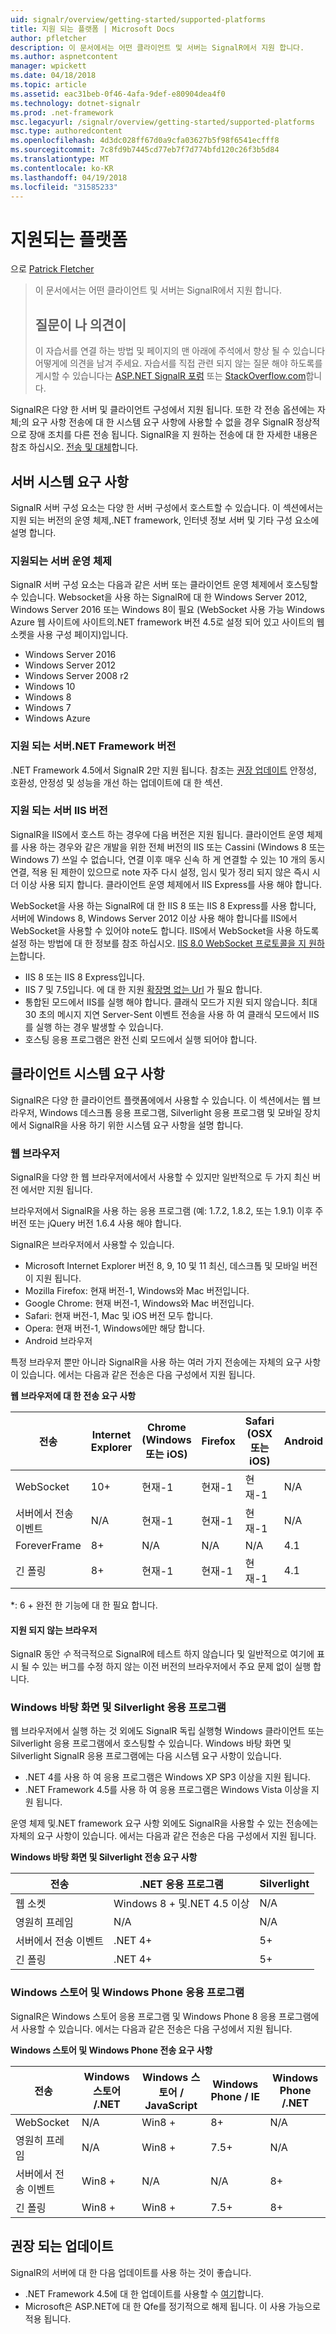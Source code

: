 ```yaml
---
uid: signalr/overview/getting-started/supported-platforms
title: 지원 되는 플랫폼 | Microsoft Docs
author: pfletcher
description: 이 문서에서는 어떤 클라이언트 및 서버는 SignalR에서 지원 합니다.
ms.author: aspnetcontent
manager: wpickett
ms.date: 04/18/2018
ms.topic: article
ms.assetid: eac31beb-0f46-4afa-9def-e80904dea4f0
ms.technology: dotnet-signalr
ms.prod: .net-framework
msc.legacyurl: /signalr/overview/getting-started/supported-platforms
msc.type: authoredcontent
ms.openlocfilehash: 4d3dc028ff67d0a9cfa03627b5f98f6541ecfff8
ms.sourcegitcommit: 7c8fd9b7445cd77eb7f7d774bfd120c26f3b5d84
ms.translationtype: MT
ms.contentlocale: ko-KR
ms.lasthandoff: 04/19/2018
ms.locfileid: "31585233"
---
```

<a name="supported-platforms"></a>지원되는 플랫폼
====================
으로 [Patrick Fletcher](https://github.com/pfletcher)

> 이 문서에서는 어떤 클라이언트 및 서버는 SignalR에서 지원 합니다. 
> 
> ## <a name="questions-and-comments"></a>질문이 나 의견이
> 
> 이 자습서를 연결 하는 방법 및 페이지의 맨 아래에 주석에서 향상 될 수 있습니다 어떻게에 의견을 남겨 주세요. 자습서를 직접 관련 되지 않는 질문 해야 하도록를 게시할 수 있습니다는 [ASP.NET SignalR 포럼](https://forums.asp.net/1254.aspx/1?ASP+NET+SignalR) 또는 [StackOverflow.com](http://stackoverflow.com/)합니다.


SignalR은 다양 한 서버 및 클라이언트 구성에서 지원 됩니다. 또한 각 전송 옵션에는 자체;의 요구 사항 전송에 대 한 시스템 요구 사항에 사용할 수 없을 경우 SignalR 정상적으로 장애 조치를 다른 전송 됩니다. SignalR을 지 원하는 전송에 대 한 자세한 내용은 참조 하십시오. [전송 및 대체](introduction-to-signalr.md#transports)합니다.

## <a name="server-system-requirements"></a>서버 시스템 요구 사항

SignalR 서버 구성 요소는 다양 한 서버 구성에서 호스트할 수 있습니다. 이 섹션에서는 지원 되는 버전의 운영 체제,.NET framework, 인터넷 정보 서버 및 기타 구성 요소에 설명 합니다.

### <a name="supported-server-operating-systems"></a>지원되는 서버 운영 체제

SignalR 서버 구성 요소는 다음과 같은 서버 또는 클라이언트 운영 체제에서 호스팅할 수 있습니다. Websocket을 사용 하는 SignalR에 대 한 Windows Server 2012, Windows Server 2016 또는 Windows 8이 필요 (WebSocket 사용 가능 Windows Azure 웹 사이트에 사이트의.NET framework 버전 4.5로 설정 되어 있고 사이트의 웹 소켓을 사용 구성 페이지)입니다.

- Windows Server 2016
- Windows Server 2012
- Windows Server 2008 r2
- Windows 10
- Windows 8
- Windows 7
- Windows Azure

### <a name="supported-server-net-framework-version"></a>지원 되는 서버.NET Framework 버전

.NET Framework 4.5에서 SignalR 2만 지원 됩니다. 참조는 [권장 업데이트](#updates) 안정성, 호환성, 안정성 및 성능을 개선 하는 업데이트에 대 한 섹션.

### <a name="supported-server-iis-versions"></a>지원 되는 서버 IIS 버전

SignalR을 IIS에서 호스트 하는 경우에 다음 버전은 지원 됩니다. 클라이언트 운영 체제를 사용 하는 경우와 같은 개발을 위한 전체 버전의 IIS 또는 Cassini (Windows 8 또는 Windows 7) 쓰일 수 없습니다, 연결 이후 매우 신속 하 게 연결할 수 있는 10 개의 동시 연결, 적용 된 제한이 있으므로 note 자주 다시 설정, 임시 및가 정리 되지 않은 즉시 시 더 이상 사용 되지 합니다. 클라이언트 운영 체제에서 IIS Express를 사용 해야 합니다.

WebSocket을 사용 하는 SignalR에 대 한 IIS 8 또는 IIS 8 Express를 사용 합니다, 서버에 Windows 8, Windows Server 2012 이상 사용 해야 합니다를 IIS에서 WebSocket을 사용할 수 있어야 note도 합니다. IIS에서 WebSocket을 사용 하도록 설정 하는 방법에 대 한 정보를 참조 하십시오. [IIS 8.0 WebSocket 프로토콜을 지 원하는](https://www.iis.net/learn/get-started/whats-new-in-iis-8/iis-80-websocket-protocol-support)합니다.

- IIS 8 또는 IIS 8 Express입니다.
- IIS 7 및 7.5입니다. 에 대 한 지원 [확장명 없는 Url](https://support.microsoft.com/kb/980368) 가 필요 합니다.
- 통합된 모드에서 IIS를 실행 해야 합니다. 클래식 모드가 지원 되지 않습니다. 최대 30 초의 메시지 지연 Server-Sent 이벤트 전송을 사용 하 여 클래식 모드에서 IIS를 실행 하는 경우 발생할 수 있습니다.
- 호스팅 응용 프로그램은 완전 신뢰 모드에서 실행 되어야 합니다.

## <a name="client-system-requirements"></a>클라이언트 시스템 요구 사항

SignalR은 다양 한 클라이언트 플랫폼에에서 사용할 수 있습니다. 이 섹션에서는 웹 브라우저, Windows 데스크톱 응용 프로그램, Silverlight 응용 프로그램 및 모바일 장치에서 SignalR을 사용 하기 위한 시스템 요구 사항을 설명 합니다.

### <a name="web-browsers"></a>웹 브라우저

SignalR을 다양 한 웹 브라우저에서에서 사용할 수 있지만 일반적으로 두 가지 최신 버전 에서만 지원 됩니다.

브라우저에서 SignalR을 사용 하는 응용 프로그램 (예: 1.7.2, 1.8.2, 또는 1.9.1) 이후 주 버전 또는 jQuery 버전 1.6.4 사용 해야 합니다.

SignalR은 브라우저에서 사용할 수 있습니다.

- Microsoft Internet Explorer 버전 8, 9, 10 및 11 최신, 데스크톱 및 모바일 버전이 지원 됩니다.
- Mozilla Firefox: 현재 버전-1, Windows와 Mac 버전입니다.
- Google Chrome: 현재 버전-1, Windows와 Mac 버전입니다.
- Safari: 현재 버전-1, Mac 및 iOS 버전 모두 합니다.
- Opera: 현재 버전-1, Windows에만 해당 합니다.
- Android 브라우저

특정 브라우저 뿐만 아니라 SignalR을 사용 하는 여러 가지 전송에는 자체의 요구 사항이 있습니다. 에서는 다음과 같은 전송은 다음 구성에서 지원 됩니다.

<a id="browser"></a>

**웹 브라우저에 대 한 전송 요구 사항**

| 전송 | Internet Explorer | Chrome (Windows 또는 iOS) | Firefox | Safari (OSX 또는 iOS) | Android |
| --- | --- | --- | --- | --- | --- |
| WebSocket | 10+ | 현재-1 | 현재-1 | 현재-1 | N/A |
| 서버에서 전송 이벤트 | N/A | 현재-1 | 현재-1 | 현재-1 | N/A |
| ForeverFrame | 8+ | N/A | N/A | N/A | 4.1 |
| 긴 폴링 | 8+ | 현재-1 | 현재-1 | 현재-1 | 4.1 |

\*: 6 + 완전 한 기능에 대 한 필요 합니다.

#### <a name="unsupported-browsers"></a>지원 되지 않는 브라우저

SignalR 동안 *수* 적극적으로 SignalR에 테스트 하지 않습니다 및 일반적으로 여기에 표시 될 수 있는 버그를 수정 하지 않는 이전 버전의 브라우저에서 주요 문제 없이 실행 합니다.

### <a name="windows-desktop-and-silverlight-applications"></a>Windows 바탕 화면 및 Silverlight 응용 프로그램

웹 브라우저에서 실행 하는 것 외에도 SignalR 독립 실행형 Windows 클라이언트 또는 Silverlight 응용 프로그램에서 호스팅할 수 있습니다. Windows 바탕 화면 및 Silverlight SignalR 응용 프로그램에는 다음 시스템 요구 사항이 있습니다.

- .NET 4를 사용 하 여 응용 프로그램은 Windows XP SP3 이상을 지원 됩니다.
- .NET Framework 4.5를 사용 하 여 응용 프로그램은 Windows Vista 이상을 지원 됩니다.

운영 체제 및.NET framework 요구 사항 외에도 SignalR을 사용할 수 있는 전송에는 자체의 요구 사항이 있습니다. 에서는 다음과 같은 전송은 다음 구성에서 지원 됩니다.

**Windows 바탕 화면 및 Silverlight 전송 요구 사항**

| 전송 | .NET 응용 프로그램 | Silverlight |
| --- | --- | --- |
| 웹 소켓 | Windows 8 + 및.NET 4.5 이상 | N/A |
| 영원히 프레임 | N/A | N/A |
| 서버에서 전송 이벤트 | .NET 4+ | 5+ |
| 긴 폴링 | .NET 4+ | 5+ |

<a id="android"></a>

### <a name="windows-store-and-windows-phone-applications"></a>Windows 스토어 및 Windows Phone 응용 프로그램

SignalR은 Windows 스토어 응용 프로그램 및 Windows Phone 8 응용 프로그램에서 사용할 수 있습니다. 에서는 다음과 같은 전송은 다음 구성에서 지원 됩니다.

**Windows 스토어 및 Windows Phone 전송 요구 사항**

| 전송 | Windows 스토어 /.NET | Windows 스토어 / JavaScript | Windows Phone / IE | Windows Phone /.NET |
| --- | --- | --- | --- | --- |
| WebSocket | N/A | Win8 + | 8+ | N/A |
| 영원히 프레임 | N/A | Win8 + | 7.5+ | N/A |
| 서버에서 전송 이벤트 | Win8 + | N/A | N/A | 8+ |
| 긴 폴링 | Win8 + | Win8 + | 7.5+ | 8+ |

<a id="updates"></a>

## <a name="recommended-updates"></a>권장 되는 업데이트

SignalR의 서버에 대 한 다음 업데이트를 사용 하는 것이 좋습니다.

- .NET Framework 4.5에 대 한 업데이트를 사용할 수 [여기](https://support.microsoft.com/kb/2750149)합니다.
- Microsoft은 ASP.NET에 대 한 Qfe를 정기적으로 해제 됩니다. 이 사용 가능으로 적용 됩니다.
